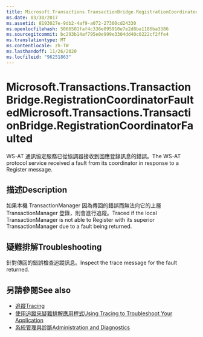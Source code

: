 ```yaml
---
title: Microsoft.Transactions.TransactionBridge.RegistrationCoordinatorFaulted
ms.date: 03/30/2017
ms.assetid: 8193027e-9db2-4af9-a072-27300cd24330
ms.openlocfilehash: 5066501faf4c336e095910e7e2d8ba1186ba3386
ms.sourcegitcommit: bc293b14af795e0e999e3304dd40c0222cf2ffe4
ms.translationtype: MT
ms.contentlocale: zh-TW
ms.lasthandoff: 11/26/2020
ms.locfileid: "96251863"
---
```

# <a name="microsofttransactionstransactionbridgeregistrationcoordinatorfaulted"></a><span data-ttu-id="2c487-102">Microsoft.Transactions.TransactionBridge.RegistrationCoordinatorFaulted</span><span class="sxs-lookup"><span data-stu-id="2c487-102">Microsoft.Transactions.TransactionBridge.RegistrationCoordinatorFaulted</span></span>

<span data-ttu-id="2c487-103">WS-AT 通訊協定服務已從協調器接收到回應登錄訊息的錯誤。</span><span class="sxs-lookup"><span data-stu-id="2c487-103">The WS-AT protocol service received a fault from its coordinator in response to a Register message.</span></span>  
  
## <a name="description"></a><span data-ttu-id="2c487-104">描述</span><span class="sxs-lookup"><span data-stu-id="2c487-104">Description</span></span>  

 <span data-ttu-id="2c487-105">如果本機 TransactionManager 因為傳回的錯誤而無法向它的上層 TransactionManager 登錄，則會進行追蹤。</span><span class="sxs-lookup"><span data-stu-id="2c487-105">Traced if the local TransactionManager is not able to Register with its superior TransactionManager due to a fault being returned.</span></span>  
  
## <a name="troubleshooting"></a><span data-ttu-id="2c487-106">疑難排解</span><span class="sxs-lookup"><span data-stu-id="2c487-106">Troubleshooting</span></span>  

 <span data-ttu-id="2c487-107">針對傳回的錯誤檢查追蹤訊息。</span><span class="sxs-lookup"><span data-stu-id="2c487-107">Inspect the trace message for the fault returned.</span></span>  
  
## <a name="see-also"></a><span data-ttu-id="2c487-108">另請參閱</span><span class="sxs-lookup"><span data-stu-id="2c487-108">See also</span></span>

- [<span data-ttu-id="2c487-109">追蹤</span><span class="sxs-lookup"><span data-stu-id="2c487-109">Tracing</span></span>](index.md)
- [<span data-ttu-id="2c487-110">使用追蹤來疑難排解應用程式</span><span class="sxs-lookup"><span data-stu-id="2c487-110">Using Tracing to Troubleshoot Your Application</span></span>](using-tracing-to-troubleshoot-your-application.md)
- [<span data-ttu-id="2c487-111">系統管理與診斷</span><span class="sxs-lookup"><span data-stu-id="2c487-111">Administration and Diagnostics</span></span>](../index.md)
